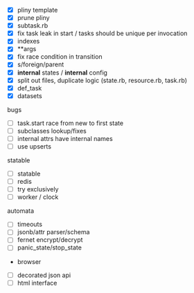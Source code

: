 - [x] pliny template
- [x] prune pliny
- [x] subtask.rb
- [x] fix task leak in start / tasks should be unique per invocation
- [x] indexes
- [x] **args
- [x] fix race condition in transition
- [x] s/foreign/parent
- [x] __internal__ states / __internal__ config
- [x] split out files, duplicate logic (state.rb, resource.rb, task.rb)
- [x] def_task
- [x] datasets

bugs
- [ ] task.start race from new to first state
- [ ] subclasses lookup/fixes
- [ ] internal attrs have internal names
- [ ] use upserts

statable

- [ ] statable
- [ ] redis
- [ ] try exclusively
- [ ] worker / clock

automata
- [ ] timeouts
- [ ] jsonb/attr parser/schema
- [ ] fernet encrypt/decrypt
- [ ] panic_state/stop_state

- browser
- [ ] decorated json api
- [ ] html interface
